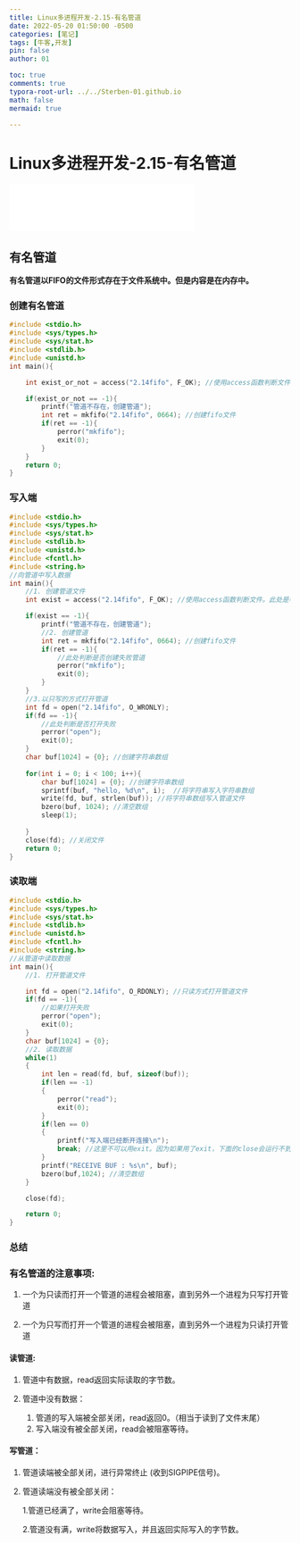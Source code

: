 ```yaml
---
title: Linux多进程开发-2.15-有名管道
date: 2022-05-20 01:50:00 -0500
categories: [笔记]
tags: [牛客,开发]
pin: false
author: 01

toc: true
comments: true
typora-root-url: ../../Sterben-01.github.io
math: false
mermaid: true

---
```


# Linux多进程开发-2.15-有名管道

<iframe frameborder="no" border="0" marginwidth="0" marginheight="0" width="330" height="86" src="//music.163.com/outchain/player?type=2&amp;id=410446173&amp;auto=1&amp;height=66"> </iframe>

## 有名管道

__有名管道以FIFO的文件形式存在于文件系统中。但是内容是在内存中。__



### 创建有名管道

```c
#include <stdio.h>
#include <sys/types.h>
#include <sys/stat.h>
#include <stdlib.h>
#include <unistd.h>
int main(){

    int exist_or_not = access("2.14fifo", F_OK); //使用access函数判断文件。此处是判断是否存在。

    if(exist_or_not == -1){
        printf("管道不存在，创建管道");
        int ret = mkfifo("2.14fifo", 0664); //创建fifo文件
        if(ret == -1){
            perror("mkfifo");
            exit(0);
        }
    }
    return 0;
}
```

### 写入端

``` c
#include <stdio.h>
#include <sys/types.h>
#include <sys/stat.h>
#include <stdlib.h>
#include <unistd.h>
#include <fcntl.h>
#include <string.h>
//向管道中写入数据
int main(){
    //1. 创建管道文件
    int exist = access("2.14fifo", F_OK); //使用access函数判断文件。此处是判断是否存在。

    if(exist == -1){
        printf("管道不存在，创建管道");
        //2. 创建管道
        int ret = mkfifo("2.14fifo", 0664); //创建fifo文件
        if(ret == -1){ 
            //此处判断是否创建失败管道
            perror("mkfifo");
            exit(0);
        }
    }
    //3.以只写的方式打开管道
    int fd = open("2.14fifo", O_WRONLY);
    if(fd == -1){ 
        //此处判断是否打开失败
        perror("open");
        exit(0);
    }
    char buf[1024] = {0}; //创建字符串数组
    
    for(int i = 0; i < 100; i++){
        char buf[1024] = {0}; //创建字符串数组
        sprintf(buf, "hello, %d\n", i);  //将字符串写入字符串数组
        write(fd, buf, strlen(buf)); //将字符串数组写入管道文件
        bzero(buf, 1024); //清空数组
        sleep(1);
        
    }
    close(fd); //关闭文件
    return 0;
}
```



### 读取端

```c
#include <stdio.h>
#include <sys/types.h>
#include <sys/stat.h>
#include <stdlib.h>
#include <unistd.h>
#include <fcntl.h>
#include <string.h>
//从管道中读取数据
int main(){
    //1. 打开管道文件

    int fd = open("2.14fifo", O_RDONLY); //只读方式打开管道文件
    if(fd == -1){ 
        //如果打开失败
        perror("open");
        exit(0);
    }
    char buf[1024] = {0};
    //2. 读取数据
    while(1)
    {
        int len = read(fd, buf, sizeof(buf));
        if(len == -1)
        {
            perror("read");
            exit(0);
        }
        if(len == 0)
        {
            printf("写入端已经断开连接\n");
            break; //这里不可以用exit。因为如果用了exit，下面的close会运行不到。
        }
        printf("RECEIVE BUF : %s\n", buf);
        bzero(buf,1024); //清空数组
    }

    close(fd);

    return 0;
}
```

### 总结

### 有名管道的注意事项:

1. 一个为只读而打开一个管道的进程会被阻塞，直到另外一个进程为只写打开管道

2. 一个为只写而打开一个管道的进程会被阻塞，直到另外一个进程为只读打开管道

#### 读管道:

1. 管道中有数据，read返回实际读取的字节数。

2. 管道中没有数据：
   1. 管道的写入端被全部关闭，read返回0。（相当于读到了文件末尾）
   2. 写入端没有被全部关闭，read会被阻塞等待。

#### 写管道：

1. 管道读端被全部关闭，进行异常终止 (收到SIGPIPE信号)。

2. 管道读端没有被全部关闭：

   1.管道已经满了，write会阻塞等待。

   2.管道没有满，write将数据写入，并且返回实际写入的字节数。

